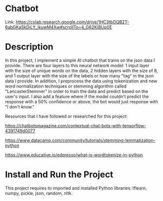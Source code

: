 # Chatbot
Link: https://colab.research.google.com/drive/1HC3tbDQB2T-6abGKaSkDiLY_lkuwM4Xw#scrollTo=4_G62KiBUp0E

# Description
In this project, I implement a simple AI chatbot that trains on the json data I provide. There are four layers to this neural network model: 1 input layer with the size of unique words on the data, 2 hidden layers with the size of 8, and 1 output layer with the size of the labels or how many "tag" in the json data I provide. In addition, I preprocess the data using tokenization and new word normalization techniques or stemming algorithm called "LancasterStemmer" in order to train the data and predict based on the user's input. I also add a feature where if the model couldn't predict the response with a 50% confidence or above, the bot would just response with "I don't know." 

Resources that I have followed or researched for this project:

https://chatbotsmagazine.com/contextual-chat-bots-with-tensorflow-4391749d0077

https://www.datacamp.com/community/tutorials/stemming-lemmatization-python

https://www.educative.io/edpresso/what-is-wordtokenize-in-python

# Install and Run the Project
This project requires to imported and installed Python libraries: tflearn, numpy, pickle, json, random, nltk.
